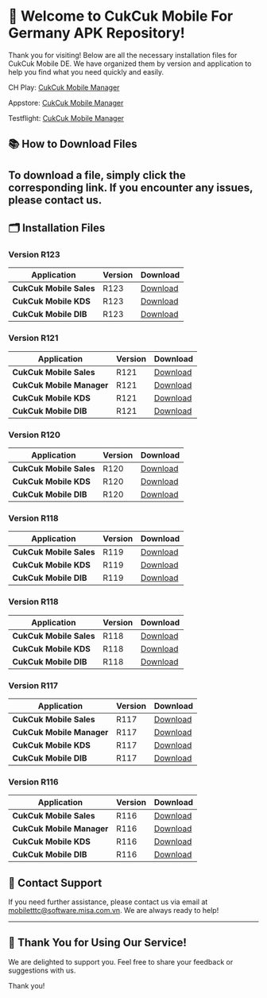 # 🎉 **Welcome to CukCuk Mobile For Germany APK Repository!**

Thank you for visiting! Below are all the necessary installation files for CukCuk Mobile DE. We have organized them by version and application to help you find what you need quickly and easily.

CH Play:
[CukCuk Mobile Manager](https://play.google.com/store/apps/details?id=vn.com.misa.cukcukmanager.com)

Appstore:
[CukCuk Mobile Manager](https://apps.apple.com/us/app/cukcuk-manager/id6472429763)

Testflight:
[CukCuk Mobile Manager](https://testflight.apple.com/join/UOb0NEwX)

## 📚 **How to Download Files**
To download a file, simply click the corresponding link. If you encounter any issues, please contact us.
---

## 🗂️ **Installation Files**



### Version R123

| Application | Version | Download |
|---|---|---|
| **CukCuk Mobile Sales** | R123 | [Download](https://github.com/CukCuk-US/CUKCUK-DE/releases/download/R123/Sale_R123_0_0_0.apk) |
| **CukCuk Mobile KDS** | R123 | [Download](https://github.com/CukCuk-US/CUKCUK-DE/releases/download/R123/KDS_R123_0_0_0.apk) |
| **CukCuk Mobile DIB** | R123 | [Download](https://github.com/CukCuk-US/CUKCUK-DE/releases/download/R123/DIB_R123_0_0_0.apk) |


### Version R121

| Application | Version | Download |
|---|---|---|
| **CukCuk Mobile Sales** | R121 | [Download](https://github.com/CukCuk-US/CUKCUK-DE/releases/download/R121/Sale_R121_0_0_106.apk) |
| **CukCuk Mobile Manager** | R121 | [Download](https://github.com/CukCuk-US/CUKCUK-DE/releases/download/R121/Manager_R121_0_0_0.apk) |
| **CukCuk Mobile KDS** | R121 | [Download](https://github.com/CukCuk-US/CUKCUK-DE/releases/download/R121/KDS_R121_0_0_106.apk) |
| **CukCuk Mobile DIB** | R121 | [Download](https://github.com/CukCuk-US/CUKCUK-DE/releases/download/R121/DIB_R121_0_0_106.apk) |

### Version R120

| Application | Version | Download |
|---|---|---|
| **CukCuk Mobile Sales** | R120 | [Download](https://github.com/CukCuk-US/CUKCUK-DE/releases/download/R120/Sale_R120_0_0_105.apk) |
| **CukCuk Mobile KDS** | R120 | [Download](https://github.com/CukCuk-US/CUKCUK-DE/releases/download/R120/KDS_R120_0_0_105.apk) |
| **CukCuk Mobile DIB** | R120 | [Download](https://github.com/CukCuk-US/CUKCUK-DE/releases/download/R120/DIB_R120_0_0_105.apk) |

### Version R118

| Application | Version | Download |
|---|---|---|
| **CukCuk Mobile Sales** | R119 | [Download](https://github.com/CukCuk-US/CUKCUK-DE/releases/download/R119/Sale_R119_0_0_100.apk) |
| **CukCuk Mobile KDS** | R119 | [Download](https://github.com/CukCuk-US/CUKCUK-DE/releases/download/R119/KDS_R119_0_0_100.apk) |
| **CukCuk Mobile DIB** | R119 | [Download](https://github.com/CukCuk-US/CUKCUK-DE/releases/download/R119/DIB_R119_0_0_100.apk) |

### Version R118

| Application | Version | Download |
|---|---|---|
| **CukCuk Mobile Sales** | R118 | [Download](https://github.com/CukCuk-US/CUKCUK-DE/releases/download/R118/Sale_R118_0_0_111.apk) |
| **CukCuk Mobile KDS** | R118 | [Download](https://github.com/CukCuk-US/CUKCUK-DE/releases/download/R118/KDS_R118_0_0_111.apk) |
| **CukCuk Mobile DIB** | R118 | [Download](https://github.com/CukCuk-US/CUKCUK-DE/releases/download/R118/DIB_R118_0_0_111.apk) |

### Version R117

| Application | Version | Download |
|---|---|---|
| **CukCuk Mobile Sales** | R117 | [Download](https://github.com/CukCuk-US/CUKCUK-DE/releases/download/R117/Sale_R117_0_0_138.apk) |
| **CukCuk Mobile Manager** | R117 | [Download](https://github.com/CukCuk-US/CUKCUK-DE/releases/download/R117/Manager_R117_0_0_0.apk) |
| **CukCuk Mobile KDS** | R117 | [Download](https://github.com/CukCuk-US/CUKCUK-DE/releases/download/R117/KDS_R117_0_0_138.apk) |
| **CukCuk Mobile DIB** | R117 | [Download](https://github.com/CukCuk-US/CUKCUK-DE/releases/download/R117/DIB_R117_0_0_138.apk) |

### Version R116

| Application | Version | Download |
|---|---|---|
| **CukCuk Mobile Sales** | R116 | [Download](https://github.com/CukCuk-US/CUKCUK-DE/releases/download/R116/Sale_R116_0_0_112.apk) |
| **CukCuk Mobile Manager** | R116 | [Download](https://github.com/CukCuk-US/CUKCUK-DE/releases/download/R116/Manager_R116_0_0_0.apk) |
| **CukCuk Mobile KDS** | R116 | [Download](https://github.com/CukCuk-US/CUKCUK-DE/releases/download/R116/KDS_R116_0_0_0.apk) |
| **CukCuk Mobile DIB** | R116 | [Download](https://github.com/CukCuk-US/CUKCUK-DE/releases/download/R116/DIB_R116_0_0_0.apk) |


## 📧 **Contact Support**

If you need further assistance, please contact us via email at [mobiletttc@software.misa.com.vn](mailto:mobiletttc@software.misa.com.vn). We are always ready to help!

---

## 🚀 **Thank You for Using Our Service!**

We are delighted to support you. Feel free to share your feedback or suggestions with us.

Thank you!
